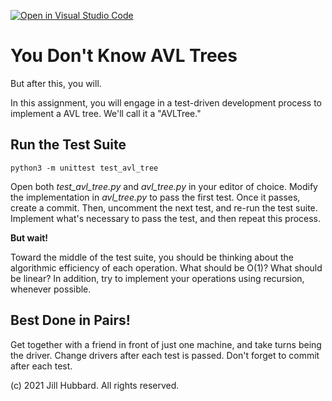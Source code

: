 [![Open in Visual Studio Code](https://classroom.github.com/assets/open-in-vscode-f059dc9a6f8d3a56e377f745f24479a46679e63a5d9fe6f495e02850cd0d8118.svg)](https://classroom.github.com/online_ide?assignment_repo_id=6402782&assignment_repo_type=AssignmentRepo)
# You Don't Know AVL Trees

But after this, you will.

In this assignment, you will engage in a test-driven development process to implement a AVL tree. We'll call it a "AVLTree."

## Run the Test Suite

`python3 -m unittest test_avl_tree`

Open both *test_avl_tree.py* and *avl_tree.py* in your editor of choice. Modify the implementation in *avl_tree.py* to pass the first test. Once it passes, create a commit. Then, uncomment the next test, and re-run the test suite. Implement what's necessary to pass the test, and then repeat this process.

**But wait!**

Toward the middle of the test suite, you should be thinking about the algorithmic efficiency of each operation. What should be O(1)? What should be linear? In addition, try to implement your operations using recursion, whenever possible.

## Best Done in Pairs!

Get together with a friend in front of just one machine, and take turns being the driver. Change drivers after each test is passed. Don't forget to commit after each test.

(c) 2021 Jill Hubbard. All rights reserved.
